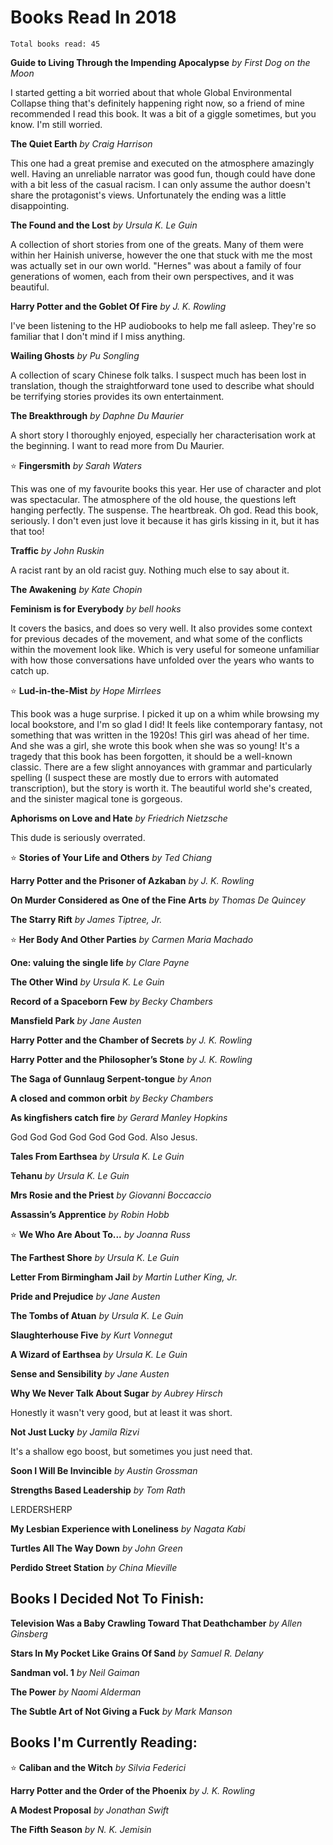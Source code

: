 # Books Read In 2018
`Total books read: 45`


**Guide to Living Through the Impending Apocalypse**
*by First Dog on the Moon*

I started getting a bit worried about that whole Global Environmental Collapse thing that's definitely happening right now, so a friend of mine recommended I read this book. It was a bit of a giggle sometimes, but you know. I'm still worried.

**The Quiet Earth**
*by Craig Harrison*

This one had a great premise and executed on the atmosphere amazingly well. Having an unreliable narrator was good fun, though could have done with a bit less of the casual racism. I can only assume the author doesn't share the protagonist's views. Unfortunately the ending was a little disappointing.

**The Found and the Lost**
*by Ursula K. Le Guin*

A collection of short stories from one of the greats. Many of them were within her Hainish universe, however the one that stuck with me the most was actually set in our own world. "Hernes" was about a family of four generations of women, each from their own perspectives, and it was beautiful.

**Harry Potter and the Goblet Of Fire**
*by J. K. Rowling*

I've been listening to the HP audiobooks to help me fall asleep. They're so familiar that I don't mind if I miss anything.

**Wailing Ghosts**
*by Pu Songling*

A collection of scary Chinese folk talks. I suspect much has been lost in translation, though the straightforward tone used to describe what should be terrifying stories provides its own entertainment.

**The Breakthrough**
*by Daphne Du Maurier*

A short story I thoroughly enjoyed, especially her characterisation work at the beginning. I want to read more from Du Maurier.

⭐️ **Fingersmith**
*by Sarah Waters*

This was one of my favourite books this year. Her use of character and plot was spectacular. The atmosphere of the old house, the questions left hanging perfectly. The suspense. The heartbreak. Oh god. Read this book, seriously. I don't even just love it because it has girls kissing in it, but it has that too!

**Traffic**
*by John Ruskin*

A racist rant by an old racist guy. Nothing much else to say about it.

**The Awakening**
*by Kate Chopin*

**Feminism is for Everybody**
*by bell hooks*

It covers the basics, and does so very well. It also provides some context for previous decades of the movement, and what some of the conflicts within the movement look like. Which is very useful for someone unfamiliar with how those conversations have unfolded over the years who wants to catch up.

⭐️ **Lud-in-the-Mist**
*by Hope Mirrlees*

This book was a huge surprise. I picked it up on a whim while browsing my local bookstore, and I'm so glad I did! It feels like contemporary fantasy, not something that was written in the 1920s! This girl was ahead of her time. And she was a girl, she wrote this book when she was so young! It's a tragedy that this book has been forgotten, it should be a well-known classic.
There are a few slight annoyances with grammar and particularly spelling (I suspect these are mostly due to errors with automated transcription), but the story is worth it.
The beautiful world she's created, and the sinister magical tone is gorgeous.

**Aphorisms on Love and Hate**
*by Friedrich Nietzsche*

This dude is seriously overrated.

⭐️ **Stories of Your Life and Others**
*by Ted Chiang*

**Harry Potter and the Prisoner of Azkaban**
*by J. K. Rowling*

**On Murder Considered as One of the Fine Arts**
*by Thomas De Quincey*

**The Starry Rift**
*by James Tiptree, Jr.*

⭐️ **Her Body And Other Parties**
*by Carmen Maria Machado*

**One: valuing the single life**
*by Clare Payne*

**The Other Wind**
*by Ursula K. Le Guin*

**Record of a Spaceborn Few**
*by Becky Chambers*

**Mansfield Park**
*by Jane Austen*

**Harry Potter and the Chamber of Secrets**
*by J. K. Rowling*

**Harry Potter and the Philosopher’s Stone**
*by J. K. Rowling*

**The Saga of Gunnlaug Serpent-tongue**
*by Anon*

**A closed and common orbit**
*by Becky Chambers*

**As kingfishers catch fire**
*by Gerard Manley Hopkins*

God God God God God God God. Also Jesus.

**Tales From Earthsea**
*by Ursula K. Le Guin*

**Tehanu**
*by Ursula K. Le Guin*

**Mrs Rosie and the Priest**
*by Giovanni Boccaccio*

**Assassin’s Apprentice**
*by Robin Hobb*

⭐️ **We Who Are About To...**
*by Joanna Russ*

**The Farthest Shore**
*by Ursula K. Le Guin*

**Letter From Birmingham Jail**
*by Martin Luther King, Jr.*

**Pride and Prejudice**
*by Jane Austen*

**The Tombs of Atuan**
*by Ursula K. Le Guin*

**Slaughterhouse Five**
*by Kurt Vonnegut*

**A Wizard of Earthsea**
*by Ursula K. Le Guin*

**Sense and Sensibility**
*by Jane Austen*

**Why We Never Talk About Sugar**
*by Aubrey Hirsch*

Honestly it wasn't very good, but at least it was short.

**Not Just Lucky**
*by Jamila Rizvi*

It's a shallow ego boost, but sometimes you just need that.

**Soon I Will Be Invincible**
*by Austin Grossman*

**Strengths Based Leadership**
*by Tom Rath*

LERDERSHERP

**My Lesbian Experience with Loneliness**
*by Nagata Kabi*

**Turtles All The Way Down**
*by John Green*

**Perdido Street Station**
*by China Mieville*

## Books I Decided Not To Finish:

**Television Was a Baby Crawling Toward That Deathchamber**
*by Allen Ginsberg*

**Stars In My Pocket Like Grains Of Sand**
*by Samuel R. Delany*

**Sandman vol. 1**
*by Neil Gaiman*

**The Power**
*by Naomi Alderman*

**The Subtle Art of Not Giving a Fuck**
*by Mark Manson*

## Books I'm Currently Reading:

⭐️ **Caliban and the Witch**
*by Silvia Federici*

**Harry Potter and the Order of the Phoenix**
*by J. K. Rowling*

**A Modest Proposal**
*by Jonathan Swift*

**The Fifth Season**
*by N. K. Jemisin*
